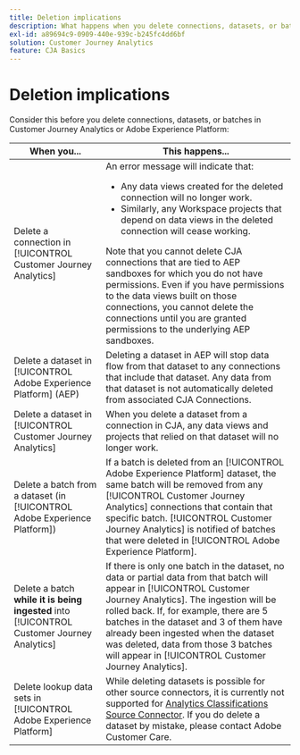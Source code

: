 ```yaml
---
title: Deletion implications
description: What happens when you delete connections, datasets, or batches in Customer Journey Analytics or Adobe Experience Platform.
exl-id: a89694c9-0909-440e-939c-b245fc4dd6bf
solution: Customer Journey Analytics
feature: CJA Basics
---
```

# Deletion implications

Consider this before you delete connections, datasets, or batches in Customer Journey Analytics or Adobe Experience Platform:

| When you... | This happens... |
| --- | --- |
| Delete a connection in [!UICONTROL Customer Journey Analytics] | An error message will indicate that:<ul><li>Any data views created for the deleted connection will no longer work.</li><li> Similarly, any Workspace projects that depend on data views in the deleted connection will cease working.</li></ul>Note that you cannot delete CJA connections that are tied to AEP sandboxes for which you do not have permissions. Even if you have permissions to the data views built on those connections, you cannot delete the connections until you are granted permissions to the underlying AEP sandboxes.|
| Delete a dataset in [!UICONTROL Adobe Experience Platform] (AEP) | Deleting a dataset in AEP will stop data flow from that dataset to any connections that include that dataset. Any data from that dataset is not automatically deleted from associated CJA Connections. |
| Delete a dataset in [!UICONTROL Customer Journey Analytics] | When you delete a dataset from a connection in CJA, any data views and projects that relied on that dataset will no longer work. |
| Delete a batch from a dataset (in [!UICONTROL Adobe Experience Platform]) | If a batch is deleted from an [!UICONTROL Adobe Experience Platform] dataset, the same batch will be removed from any [!UICONTROL Customer Journey Analytics] connections that contain that specific batch. [!UICONTROL Customer Journey Analytics] is notified of batches that were deleted in [!UICONTROL Adobe Experience Platform]. |
| Delete a batch **while it is being ingested** into [!UICONTROL Customer Journey Analytics] | If there is only one batch in the dataset, no data or partial data from that batch will appear in [!UICONTROL Customer Journey Analytics]. The ingestion will be rolled back. If, for example, there are 5 batches in the dataset and 3 of them have already been ingested when the dataset was deleted, data from those 3 batches will appear in [!UICONTROL Customer Journey Analytics]. |
| Delete lookup data sets in [!UICONTROL Adobe Experience Platform] | While deleting datasets is possible for other source connectors, it is currently not supported for [Analytics Classifications Source Connector](https://experienceleague.adobe.com/docs/experience-platform/sources/ui-tutorials/create/adobe-applications/classifications.html). If you do delete a dataset by mistake, please contact Adobe Customer Care. |
